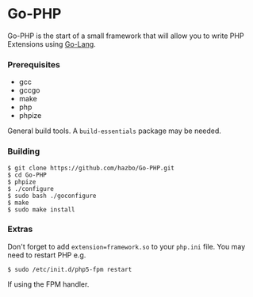 # Go-PHP

Go-PHP is the start of a small framework that will allow
you to write PHP Extensions using [Go-Lang](http://golang.org/).

### Prerequisites

  - gcc
  - gccgo
  - make
  - php
  - phpize

General build tools. A `build-essentials` package may be needed.

### Building

	$ git clone https://github.com/hazbo/Go-PHP.git
	$ cd Go-PHP
	$ phpize
	$ ./configure
	$ sudo bash ./goconfigure
	$ make
	$ sudo make install

### Extras

Don't forget to add `extension=framework.so` to your `php.ini` file.
You may need to restart PHP e.g.

	$ sudo /etc/init.d/php5-fpm restart

If using the FPM handler.